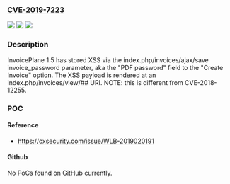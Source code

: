 ### [CVE-2019-7223](https://cve.mitre.org/cgi-bin/cvename.cgi?name=CVE-2019-7223)
![](https://img.shields.io/static/v1?label=Product&message=n%2Fa&color=blue)
![](https://img.shields.io/static/v1?label=Version&message=n%2Fa&color=blue)
![](https://img.shields.io/static/v1?label=Vulnerability&message=n%2Fa&color=brighgreen)

### Description

InvoicePlane 1.5 has stored XSS via the index.php/invoices/ajax/save invoice_password parameter, aka the "PDF password" field to the "Create Invoice" option. The XSS payload is rendered at an index.php/invoices/view/## URI. NOTE: this is different from CVE-2018-12255.

### POC

#### Reference
- https://cxsecurity.com/issue/WLB-2019020191

#### Github
No PoCs found on GitHub currently.

